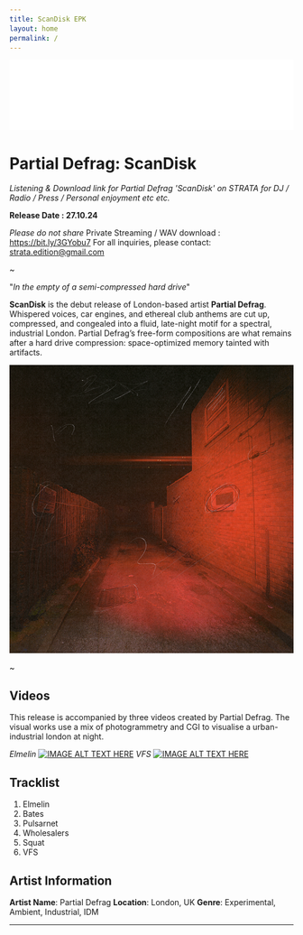 ```yaml
---
title: ScanDisk EPK
layout: home
permalink: /
---
```


<img src="logo.png" alt="Strata Logo" class="centered-logo">

# Partial Defrag: ScanDisk

*Listening & Download link for Partial Defrag 'ScanDisk' on STRATA for DJ / Radio / Press / Personal enjoyment etc etc.*

**Release Date : 27.10.24**

*Please do not share* Private Streaming / WAV download : https://bit.ly/3GYobu7
For all inquiries, please contact: strata.edition@gmail.com

~

"*In the empty of a semi-compressed hard drive*"

**ScanDisk** is the debut release of London-based artist **Partial Defrag**. Whispered voices, car engines, and ethereal club anthems are cut up, compressed, and congealed into a fluid, late-night motif for a spectral, industrial London. Partial Defrag’s free-form compositions are what remains after a hard drive compression: space-optimized memory tainted with artifacts.

<img src="ScanDiskWebCover.png" alt="ScanDisk Cover" class="centered-image">

~
## Videos
This release is accompanied by three videos created by Partial Defrag. The visual works use a mix of photogrammetry and CGI to visualise a urban-industrial london at night.

*Elmelin*
[![IMAGE ALT TEXT HERE](https://img.youtube.com/vi/uZPCZdTdytw/maxresdefault.jpg)](https://www.youtube.com/watch?v=uZPCZdTdytw)
*VFS*
[![IMAGE ALT TEXT HERE](https://img.youtube.com/vi/WBuvgLH1Ne4/maxresdefault.jpg)](https://www.youtube.com/watch?v=WBuvgLH1Ne4)

## Tracklist

1. Elmelin
2. Bates
3. Pulsarnet
4. Wholesalers
5. Squat
6. VFS


## Artist Information

**Artist Name**: Partial Defrag
**Location**: London, UK
**Genre**: Experimental, Ambient, Industrial, IDM

---
